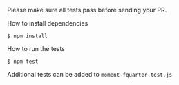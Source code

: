 Please make sure all tests pass before sending your PR.

How to install dependencies
```shell
$ npm install
```

How to run the tests
```shell
$ npm test
```

Additional tests can be added to `moment-fquarter.test.js`

